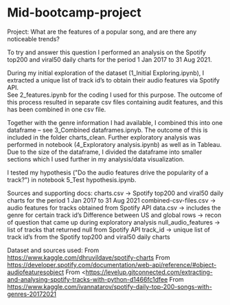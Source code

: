 # Mid-bootcamp-project

Project: What are the features of a popular song, and are there any noticeable trends?

To try and answer this question I performed an analysis on the Spotify top200 and viral50 daily charts for the period 1 Jan 2017 to 31 Aug 2021.

During my initial exploration of the dataset (1_Initial Exploring.ipynb), I extracted a unique list of track id’s to obtain their audio features via Spotify API.  
See 2_features.ipynb for the coding I used for this purpose.  The outcome of this process resulted in separate csv files containing audit features, and this has been combined in one csv file.

Together with the genre information I had available, I combined this into one dataframe – see 3_Combined dataframes.ipnyb.  The outcome of this is included in the folder charts_clean.
Further exploratory analysis was performed in notebook (4_Exploratory analysis.ipynb) as well as in Tableau.   
Due to the size of the dataframe, I divided the dataframe into smaller sections which I used further in my analysis/data visualization.  

I tested my hypothesis ("Do the audio features drive the popularity of a track?") in notebook 5_Test hypothesis.ipynb.

Sources and supporting docs:
charts.csv → Spotify top200 and viral50 daily charts for the period 1 Jan 2017 to 31 Aug 2021
combined-csv-files.csv → audio features for tracks obtained from Spotify API
data.csv → includes the genre for certain track id’s
Difference between US and global rows → recon of question that came up during exploratory analysis
null_audio_features → list of tracks that returned null from Spotify API
track_id → unique list of track id’s from the Spotify top200 and viral50 daily charts

Dataset and sources used:
From <https://www.kaggle.com/dhruvildave/spotify-charts> 
From <https://developer.spotify.com/documentation/web-api/reference/#object-audiofeaturesobject> 
From <https://levelup.gitconnected.com/extracting-and-analysing-spotify-tracks-with-python-d1466fc1dfee
From <https://www.kaggle.com/ivannatarov/spotify-daily-top-200-songs-with-genres-20172021> 



